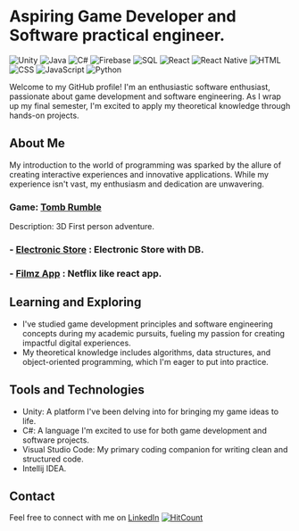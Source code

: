# Aspiring Game Developer and Software practical engineer.

![Unity](https://img.shields.io/badge/-Unity-brightgreen)
![Java](https://img.shields.io/badge/-Java-orange)
![C#](https://img.shields.io/badge/-C%23-blue)
![Firebase](https://img.shields.io/badge/-Firebase-yellow)
![SQL](https://img.shields.io/badge/-SQL-green)
![React](https://img.shields.io/badge/-React-blue)
![React Native](https://img.shields.io/badge/-React%20Native-blue)
![HTML](https://img.shields.io/badge/-HTML-orange)
![CSS](https://img.shields.io/badge/-CSS-blue)
![JavaScript](https://img.shields.io/badge/-JavaScript-yellow)
![Python](https://img.shields.io/badge/-Python-green)

Welcome to my GitHub profile! I'm an enthusiastic software enthusiast, passionate about game development and software engineering. As I wrap up my final semester, I'm excited to apply my theoretical knowledge through hands-on projects.

## About Me

My introduction to the world of programming was sparked by the allure of creating interactive experiences and innovative applications. While my experience isn't vast, my enthusiasm and dedication are unwavering.

### Game: [Tomb Rumble]([link-to-game-repo](https://github.com/danielkorsh1/Tomb_Rumble))
Description: 3D First person adventure. 

### - [Electronic Store](https://github.com/danielkorsh1/ElectronicStore-main) : Electronic Store with DB.
### - [Filmz App](https://github.com/danielkorsh1/Filmz-App) : Netflix like react app.

## Learning and Exploring

- I've studied game development principles and software engineering concepts during my academic pursuits, fueling my passion for creating impactful digital experiences.
- My theoretical knowledge includes algorithms, data structures, and object-oriented programming, which I'm eager to put into practice.

## Tools and Technologies

- Unity: A platform I've been delving into for bringing my game ideas to life.
- C#: A language I'm excited to use for both game development and software projects.
- Visual Studio Code: My primary coding companion for writing clean and structured code.
- Intellij IDEA.

## Contact

Feel free to connect with me on [LinkedIn](www.linkedin.com/in/daniel-korshonov-560991227)
[![HitCount](http://hits.dwyl.com/your-username/your-username.svg)](http://hits.dwyl.com/your-username/your-username)
